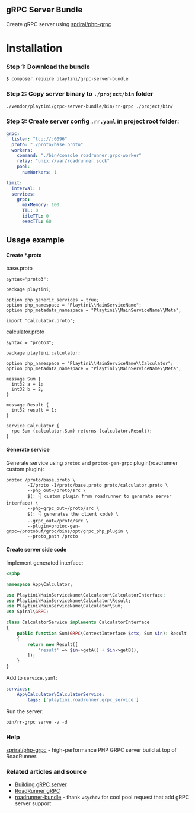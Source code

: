 gRPC Server Bundle
-------------------

Create gRPC server using [spriral/php-grpc](https://spiral.dev/docs/grpc-configuration)

Installation
============

### Step 1: Download the bundle
```console
$ composer require playtini/grpc-server-bundle
```

### Step 2: Copy server binary to `./project/bin` folder
```console
./vendor/playtini/grpc-server-bundle/bin/rr-grpc ./project/bin/
```

### Step 3: Create server config `.rr.yaml` in project root folder:
```yaml
grpc:
  listen: "tcp://:6096"
  proto: "./proto/base.proto"
  workers:
    command: "./bin/console roadrunner:grpc-worker"
    relay: "unix://var/roadrunner.sock"
    pool:
      numWorkers: 1

limit:
  interval: 1
  services:
    grpc:
      maxMemory: 100
      TTL: 0
      idleTTL: 0
      execTTL: 60
```
## Usage example

#### Create *.proto
base.proto
```console
syntax="proto3";

package playtini;

option php_generic_services = true;
option php_namespace = "Playtini\\MainServiceName";
option php_metadata_namespace = "Playtini\\MainServiceName\\Meta";

import 'calculator.proto';
```

calculator.proto
```console
syntax = "proto3";

package playtini.calculator;

option php_namespace = "Playtini\\MainServiceName\\Calculator";
option php_metadata_namespace = "Playtini\\MainServiceName\\Meta";

message Sum {
  int32 a = 1;
  int32 b = 2;
}

message Result {
  int32 result = 1;
}

service Calculator {
  rpc Sum (calculator.Sum) returns (calculator.Result);
}
```

#### Generate service
Generate service using `protoc` and `protoc-gen-grpc` plugin(roadrunner custom plugin):
```console
protoc /proto/base.proto \
        -I/proto -I/proto/base.proto proto/calculator.proto \
        --php_out=/proto/src \
        $(: 👇 custom plugin from roadrunner to generate server interface) \
        --php-grpc_out=/proto/src \
        $(: 👇 generates the client code) \
        --grpc_out=/proto/src \
        --plugin=protoc-gen-grpc=/protobuf/grpc/bins/opt/grpc_php_plugin \
        --proto_path /proto
```

#### Create server side code
Implement generated interface:
```php
<?php

namespace App\Calculator;

use Playtini\MainServiceName\Calculator\CalculatorInterface;
use Playtini\MainServiceName\Calculator\Result;
use Playtini\MainServiceName\Calculator\Sum;
use Spiral\GRPC;

class CalculatorService implements CalculatorInterface
{
    public function Sum(GRPC\ContextInterface $ctx, Sum $in): Result
    {
        return new Result([
            'result' => $in->getA() + $in->getB(), 
        ]);
    }
}
```
Add to `service.yaml`:
```yaml
services:
    App\Calculator\CalculatorService:
        tags: ['playtini.roadrunner.grpc_service']
```
Run the server:
```console
bin/rr-grpc serve -v -d
```

### Help
[spriral/php-grpc](https://github.com/spiral/php-grpc) - high-performance PHP GRPC server build at top of RoadRunner.

### Related articles and source
- [Building gRPC server](https://dev.to/khepin/building-a-grpc-server-in-php-3bgc)
- [RoadRunner gRPC](https://medium.com/@victor_nerd/roadrunner-hybrid-php-golang-intro-9cc562fb4a09)
- [roadrunner-bundle](https://github.com/Baldinof/roadrunner-bundle) - thank `vsychov` for cool pool request that add gRPC server support